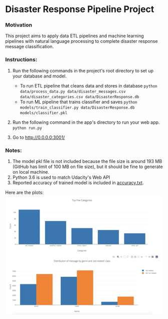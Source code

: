 # Disaster Response Pipeline Project

### Motivation
This project aims to apply data ETL pipelines and machine learning pipelines with natural language processing to complete disaster response message classification.

### Instructions:
1. Run the following commands in the project's root directory to set up your database and model.

    - To run ETL pipeline that cleans data and stores in database
        `python data/process_data.py data/disaster_messages.csv data/disaster_categories.csv data/DisasterResponse.db`
    - To run ML pipeline that trains classifier and saves
        `python models/train_classifier.py data/DisasterResponse.db models/classifier.pkl`

2. Run the following command in the app's directory to run your web app.
    `python run.py`

3. Go to http://0.0.0.0:3001/

### Notes:
1. The model pkl file is not included because the file size is around 193 MB (GitHub has limit of 100 MB on file size), but it should be fine to generate on local machine.
2. Python 3.6 is used to match Udacity's Web API
3. Reported accuracy of trained model is included in [accuracy.txt]().

Here are the plots:
![plots](https://github.com/xixiaodong/DisasterResponse/blob/master/DisasterPlots.png)
